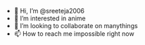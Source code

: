 - 👋 Hi, I’m @sreeteja2006
- 👀 I’m interested in anime
- 💞️ I’m looking to collaborate on          manythings
- 📫 How to reach me impossible right now

<!---
sreeteja2006/sreeteja2006 is a ✨ special ✨ repository because its `README.md` (this file) appears on your GitHub profile.
You can click the Preview link to take a look at your changes.
--->
